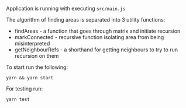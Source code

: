 Application is running with executing `src/main.js`

The algorithm of finding areas is separated into 3 utility functions:
- findAreas - a function that goes through matrix and initiate recursion
- markConnected - recursive function isolating area from being misinterpreted
- getNeighbourRefs - a shorthand for getting neighbours to try to run recursion on them  

To start run the following:

```
yarn && yarn start
```

For testing run:
```
yarn test
```
